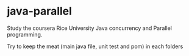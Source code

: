 # java-parallel

Study the coursera Rice University Java concurrency and Parallel programming. 

Try to keep the meat (main java file, unit test and pom) in each folders
